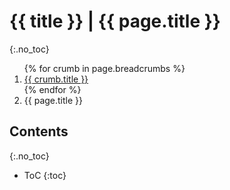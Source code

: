 # {{ title }} | {{ page.title }}
{:.no_toc}

<ol class="breadcrumb">
  {% for crumb in page.breadcrumbs %}
    <li class="breadcrumb-item"><a href="{{ crumb.url }}">{{ crumb.title }}</a></li>
  {% endfor %}
  <li class="breadcrumb-item active">{{ page.title }}</li>
</ol>

## Contents
{:.no_toc}
- ToC
{:toc}
